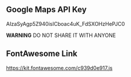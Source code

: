 ## Google Maps API Key

AIzaSyAgp5Z940isICboac4uK_FdSXOHzHePJC0

**WARNING**
DO NOT SHARE IT WITH ANYONE

## FontAwesome Link

https://kit.fontawesome.com/c939d0e917.js
